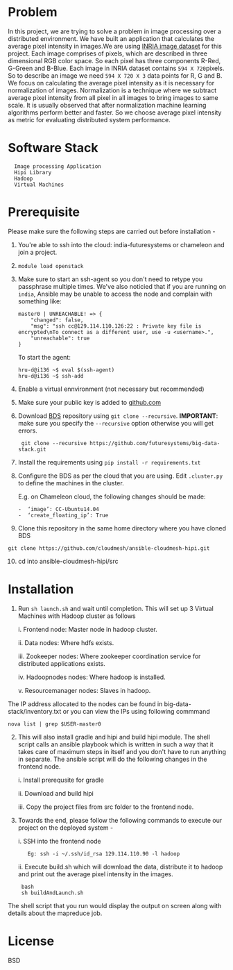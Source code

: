 Problem
=========

In this project, we are trying to solve a problem in image processing over a distributed environment. We have built an application that calculates the average pixel intensity in images.We are using [INRIA image dataset](http://pascal.inrialpes.fr/data/human/) for this project. Each image comprises of pixels, which are described in three dimensional RGB color space. So each pixel has three components R-Red, G-Green and B-Blue. Each image in INRIA dataset contains `594 X 720`pixels. So to describe an image we need `594 X 720 X 3` data points for R, G and B. We focus on calculating the average pixel intensity as it is necessary for normalization of images. Normalization is a technique where we subtract average pixel intensity from all pixel in all images to bring images to same scale. It is usually observed that after normalization machine learning algorithms perform better and faster. So we choose average pixel intensity as metric for evaluating distributed system performance.


Software Stack
===============

      Image processing Application
      Hipi Library
      Hadoop
      Virtual Machines


Prerequisite
===============

Please make sure the following steps are carried out before installation - 

1. You're able to ssh into the cloud: india-futuresystems or chameleon and join a project. 
2. ``module load openstack``
3. Make sure to start an ssh-agent so you don't need to retype you passphrase multiple times.
We've also noticied that if you are running on `india`, Ansible may be unable to access the node and complain with something like:

   ```
   master0 | UNREACHABLE! => {
       "changed": false,
       "msg": "ssh cc@129.114.110.126:22 : Private key file is encrypted\nTo connect as a different user, use -u <username>.",
       "unreachable": true
   }
   ```


   To start the agent:

   ```
   hru-d@i136 ~$ eval $(ssh-agent)
   hru-d@i136 ~$ ssh-add
   ```
4. Enable a virtual ennvironment (not necessary but recommended)

5. Make sure your public key is added to [github.com](https://github.com/settings/keys)

6. Download [BDS](https://github.com/futuresystems/big-data-stack) repository using `git clone --recursive`. **IMPORTANT**: make sure you specify the `--recursive` option otherwise you will get errors.

     ```
      git clone --recursive https://github.com/futuresystems/big-data-stack.git
     ```
     
7. Install the requirements using `pip install -r requirements.txt`

8. Configure the BDS as per the cloud that you are using. Edit `.cluster.py` to define the machines in the cluster.


     E.g. on Chameleon cloud, the following changes should be made:
     ```
     -	‘image’: CC-Ubuntu14.04
     -	‘create_floating_ip’: True
     ```
     
9.  Clone this repository in the same home directory where you have cloned BDS

   ```
   git clone https://github.com/cloudmesh/ansible-cloudmesh-hipi.git
   ```

10. cd into ansible-cloudmesh-hipi/src

Installation
===============

1. Run ``sh launch.sh`` and wait until completion. This will set up 3 Virtual Machines with Hadoop cluster as follows

   i.   Frontend node: Master node in hadoop cluster.
   
   ii.  Data nodes: Where hdfs exists.
   
   iii. Zookeeper nodes: Where zookeeper coordination service for distributed applications exists.
   
   iv.  Hadoopnodes nodes: Where hadoop is installed.
   
   v.   Resourcemanager nodes: Slaves in hadoop.

The IP address allocated to the nodes can be found in big-data-stack/inventory.txt or you can view the IPs using following commmand

   ```
   nova list | grep $USER-master0
   ```


2. This will also install gradle and hipi and build hipi module. The shell script calls an ansible playbook which is written in such a way that it takes care of maximum steps in itself and you don't have to run anything in separate. The ansible script will do the following changes in the frontend node.
      
   i.   Install prerequsite for gradle
   
   ii.  Download and build hipi
   
   iii. Copy the project files from src folder to the frontend node.


3. Towards the end, please follow the following commands to execute our project on the deployed system -

   i. SSH into the frontend node 
      
      ```
         Eg: ssh -i ~/.ssh/id_rsa 129.114.110.90 -l hadoop
      ```
   ii. Execute build.sh which will download the data, distribute it to hadoop and print out the average pixel intensity in the images.
   
      ```
       bash
       sh buildAndLaunch.sh
      ```

The shell script that you run would display the output on screen along with details about the mapreduce job.


License
===============

BSD


